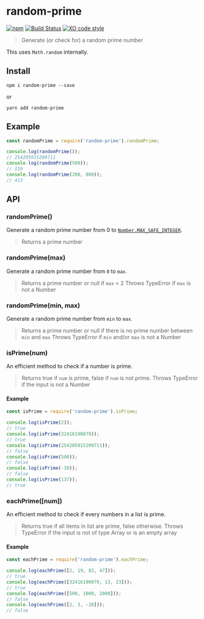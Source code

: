 # random-prime
[![npm](https://img.shields.io/npm/v/random-prime.svg)](https://www.npmjs.com/package/random-prime)
[![Build Status](https://travis-ci.com/Prabhakar-Poudel/random-prime.svg?branch=master)](https://travis-ci.com/Prabhakar-Poudel/random-prime)
[![XO code style](https://img.shields.io/badge/code_style-XO-5ed9c7.svg)](https://github.com/xojs/xo)

> Generate (or check for) a random prime number

This uses `Math.random` internally.

## Install
```
npm i random-prime --save
```
or
```
yarn add random-prime
```

## Example
```javascript
const randomPrime = require('random-prime').randomPrime;

console.log(randomPrime());
// 254205915209711
console.log(randomPrime(500));
// 119
console.log(randomPrime(200, 800));
// 413
```

## API

### randomPrime()
Generate a random prime number from 0 to [`Number.MAX_SAFE_INTEGER`](https://developer.mozilla.org/en-US/docs/Web/JavaScript/Reference/Global_Objects/Number/MAX_SAFE_INTEGER).

> Returns a prime number

### randomPrime(max)
Generate a random prime number from `0` to `max`.

> Returns a prime number or null if `max` < 2
> Throws TypeError if `max` is not a Number

### randomPrime(min, max)
Generate a random prime number from `min` to `max`.

> Returns a prime number or null if there is no prime number between `min` and `max`
> Throws TypeError if `min` and/or `max` is not a Number

### isPrime(num)
An efficient method to check if a number is prime.
> Returns true if `num` is prime, false if `num` is not prime.
> Throws TypeError if the input is not a Number

#### Example
```javascript
const isPrime = require('random-prime').isPrime;

console.log(isPrime(2));
// true
console.log(isPrime(32416190079));
// true
console.log(isPrime(254205915209711));
// false
console.log(isPrime(500));
// false
console.log(isPrime(-10));
// false
console.log(isPrime(137));
// true
```

### eachPrime([num])
An efficient method to check if every numbers in a list is prime.
> Returns true if all items in list are prime, false otherwise.
> Throws TypeError if the input is not of type Array or is an empty array

#### Example
```javascript
const eachPrime = require('random-prime').eachPrime;

console.log(eachPrime([2, 19, 83, 47]));
// true
console.log(eachPrime([32416190079, 13, 23]));
// true
console.log(eachPrime([500, 1000, 2000]));
// false
console.log(eachPrime([2, 3, -10]));
// false
```
